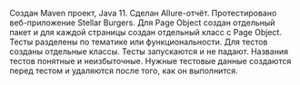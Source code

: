 Создан Maven проект, Java 11. Сделан Allure-отчёт.
Протестировано веб-приложение Stellar Burgers. 
Для Page Object создан отдельный пакет и для каждой страницы создан отдельный класс с Page Object.
Тесты разделены по тематике или функциональности. Для тестов созданы отдельные классы.
Тесты запускаются и не падают. Названия тестов понятные и неизбыточные.
Нужные тестовые данные создаются перед тестом и удаляются после того, как он выполнится.
